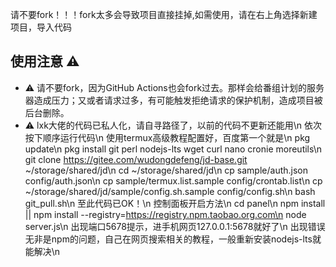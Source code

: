 请不要fork！！！fork太多会导致项目直接挂掉,如需使用，请在右上角选择新建项目，导入代码
## 使用注意 :warning:

- :warning: 请不要fork，因为GitHub Actions也会fork过去。那样会给番组计划的服务器造成压力；又或者请求过多，有可能触发拒绝请求的保护机制，造成项目被后台删除。
- :warning: lxk大佬的代码已私人化，请自寻路径了，以前的代码不更新还能用\n
  依次按下顺序运行代码\n
  使用termux高级教程配置好，百度第一个就是\n
  pkg update\n
  pkg install git perl nodejs-lts wget curl nano cronie moreutils\n
  git clone https://gitee.com/wudongdefeng/jd-base.git ~/storage/shared/jd\n
  cd  ~/storage/shared/jd\n
  cp sample/auth.json config/auth.json\n
  cp sample/termux.list.sample config/crontab.list\n
  cp ~/storage/shared/jd/sample/config.sh.sample config/config.sh\n
  bash git_pull.sh\n
  至此代码已OK！\n
  控制面板开启方法\n
  cd panel\n
  npm install || npm install --registry=https://registry.npm.taobao.org.com\n
  node server.js\n
 出现端口5678提示，进手机网页127.0.0.1:5678就好了\n
 出现错误无非是npm的问题，自己在网页搜索相关的教程，一般重新安装nodejs-lts就能解决\n

